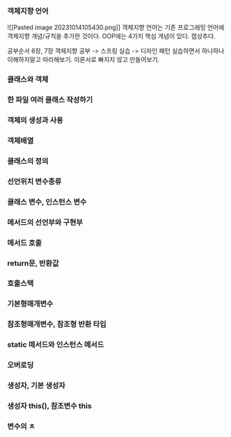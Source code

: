 ### 객체지향 언어

![[Pasted image 20231014105430.png]]
객체지향 언어는 기존 프로그래밍 언어에 객체지향 개념/규칙을 추가한 것이다.
OOP에는 4가지 핵심 개념이 있다. 캡상추다.

공부순서
6장, 7장 객체지향 공부 -> 스프링 실습 -> 디자인 패턴
실습하면서 하나하나 이해하지말고 따라해보기. 이론서로 빠지지 않고 만들어보기.

### 클래스와 객체


### 한 파일 여러 클래스 작성하기



### 객체의 생성과 사용


### 객체배열


### 클래스의 정의

### 선언위치 변수종류

### 클래스 변수, 인스턴스 변수

### 메서드의 선언부와 구현부

### 메서드 호출

### return문, 반환값

### 호출스택

### 기본형매개변수


### 참조형매개변수, 참조형 반환 타입

### static 메서드와 인스턴스 메서드

### 오버로딩

### 생성자, 기본 생성자

### 생성자 this(), 참조변수 this

### 변수의 ㅊ

